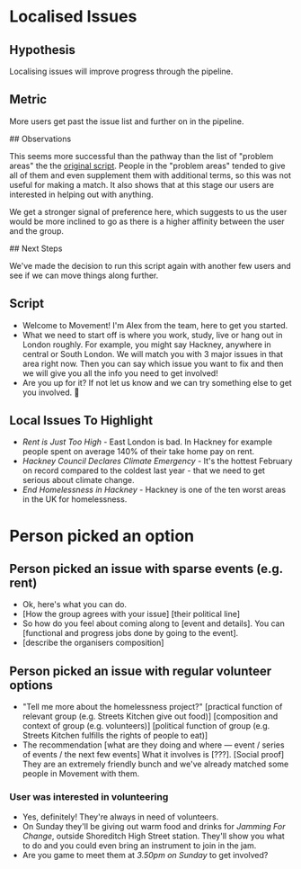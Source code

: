 # Localised Issues

## Hypothesis

Localising issues will improve progress through the pipeline.

## Metric

More users get past the issue list and further on in the pipeline.

## Observations

This seems more successful than the pathway than the list of "problem areas" the the [original script](./script.md). People in the "problem areas" tended to give all of them and even supplement them with additional terms, so this was not useful for making a match. It also shows that at this stage our users are interested in helping out with anything.

We get a stronger signal of preference here, which suggests to us the user would be more inclined to go as there is a higher affinity between the user and the group.

## Next Steps

We've made the decision to run this script again with another few users and see if we can move things along further.

## Script

- Welcome to Movement! I'm Alex from the team, here to get you started.
- What we need to start off is where you work, study, live or hang out in London roughly. For example, you might say Hackney, anywhere in central or South London. We will match you with 3 major issues in that area right now. Then you can say which issue you want to fix and then we will give you all the info you need to get involved!
- Are you up for it? If not let us know and we can try something else to get you involved. 🙂

## Local Issues To Highlight

- _Rent is Just Too High_ - East London is bad. In Hackney for example people spent on average 140% of their take home pay on rent.
- _Hackney Council Declares Climate Emergency_ - It's the hottest February on record compared to the coldest last year - that we need to get serious about climate change.
- _End Homelessness in Hackney_ - Hackney is one of the ten worst areas in the UK for homelessness.

# Person picked an option

## Person picked an issue with sparse events (e.g. rent)

- Ok, here's what you can do.
- [How the group agrees with your issue] [their political line]
- So how do you feel about coming along to [event and details]. You can [functional and progress jobs done by going to the event].
- [describe the organisers composition]

## Person picked an issue with regular volunteer options

- "Tell me more about the homelessness project?"
    [practical function of relevant group (e.g. Streets Kitchen give out food)]
    [composition and context of group (e.g. volunteers)]
    [political function of group (e.g. Streets Kitchen fulfills the rights of people to eat)]
- The recommendation
    [what are they doing and where — event / series of events / the next few events]
    What it involves is [???].
    [Social proof] They are an extremely friendly bunch and we've already matched some people in Movement with them.

### User was interested in volunteering
- Yes, definitely! They're always in need of volunteers.
- On Sunday they'll be giving out warm food and drinks for _Jamming For Change_, outside Shoreditch High Street station. They'll show you what to do and you could even bring an instrument to join in the jam.
- Are you game to meet them at *3.50pm on Sunday* to get involved?